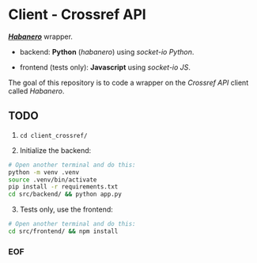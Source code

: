 # Client - Crossref API

[***Habanero***](https://github.com/sckott/habanero/) wrapper.

- backend: **Python** (*habanero*) using *socket-io Python*.

- frontend (tests only): **Javascript** using *socket-io JS*.

The goal of this repository is to code a wrapper on the *Crossref API* client
called *Habanero*.

## TODO

1. ``cd client_crossref/``

2. Initialize the backend:

```bash
# Open another terminal and do this:
python -m venv .venv
source .venv/bin/activate
pip install -r requirements.txt
cd src/backend/ && python app.py
```

3. Tests only, use the frontend:

```bash
# Open another terminal and do this:
cd src/frontend/ && npm install
```

### EOF

